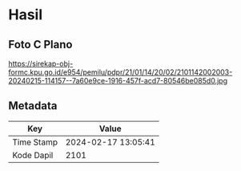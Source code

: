 # Hasil

## Foto C Plano

https://sirekap-obj-formc.kpu.go.id/e954/pemilu/pdpr/21/01/14/20/02/2101142002003-20240215-114157--7a60e9ce-1916-457f-acd7-80546be085d0.jpg


## Metadata

| Key        | Value               |
| ---------- | ------------------- |
| Time Stamp | 2024-02-17 13:05:41 |
| Kode Dapil | 2101                |




